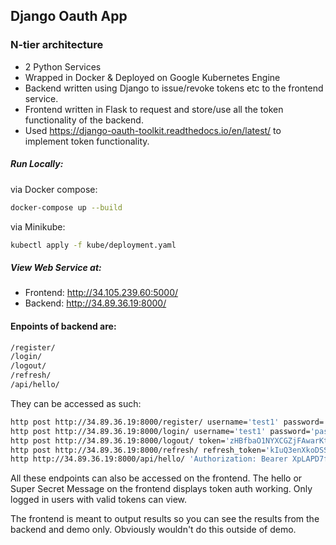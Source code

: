 Django Oauth App
-
### N-tier architecture
- 2 Python Services
- Wrapped in Docker & Deployed on Google Kubernetes Engine
- Backend written using Django to issue/revoke tokens etc to the frontend service.
- Frontend written in Flask to request and store/use all the token functionality of the backend.
- Used https://django-oauth-toolkit.readthedocs.io/en/latest/ to implement token functionality.

##### Run Locally:
via Docker compose:
```bash
docker-compose up --build
```

via Minikube:
```bash
kubectl apply -f kube/deployment.yaml
```

##### View Web Service at:
- Frontend: http://34.105.239.60:5000/
- Backend: http://34.89.36.19:8000/

#### Enpoints of backend are:
```bash
/register/
/login/
/logout/
/refresh/
/api/hello/
```

They can be accessed as such:
```bash
http post http://34.89.36.19:8000/register/ username='test1' password='password'
http post http://34.89.36.19:8000/login/ username='test1' password='password'
http post http://34.89.36.19:8000/logout/ token='zHBfbaO1NYXCGZjFAwarKtVKom3hxw'
http post http://34.89.36.19:8000/refresh/ refresh_token='kIuQ3enXkoDSS1Q4pEYr7uOgr6snX3'
http http://34.89.36.19:8000/api/hello/ 'Authorization: Bearer XpLAPD7fpViEsknIWR8XyThvlKpIxl'
```

All these endpoints can also be accessed on the frontend. The hello or Super Secret Message on the frontend displays token auth working. Only logged in users with valid tokens can view.

The frontend is meant to output results so you can see the results from the backend and demo only. Obviously wouldn't do this outside of demo.